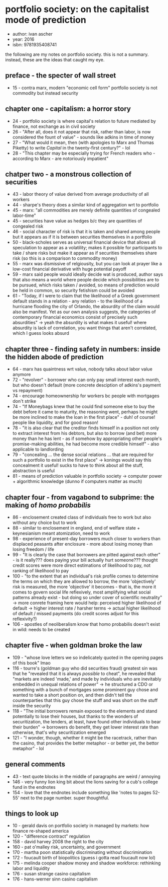 # portfolio society: on the capitalist mode of prediction

- author: ivan ascher
- year: 2016
- isbn: 9781935408741

the following are my notes on portfolio society. this is not a summary. instead,
these are the ideas that caught my eye.

## preface - the specter of wall street
- 15 - contra marx, modern "economic cell form" portfolio society is not
    commodity but instead security

## chapter one - capitalism: a horror story
- 24 - portfolio society is where capital's relation to future mediated by
    finance, not exchange as in civil society
- 26 - "After all, does it not appear that risk, rather than labor, is now
    considered the fount of value" - sounds like adkins in time of money
- 27 - "What would it mean, then (with apologies to Marx and Thomas Piketty) to
    write *Capital* in the twenty-first century?" - lol
- 28 - "This chapter may be especially trying for French readers who - according
    to Marx - are notoriously impatient"

## chatper two - a monstrous collection of securities
- 43 - labor theory of value derived from average productivity of all workers
- 44 - sharpe's theory does a similar kind of aggregation wrt to portfolio
- 45 - marx: "all commodities are merely definite quantities of congealed
    labor-time"
- 45 - securities have value as hedges b/c they are quantities of congealed risk
- 46 - social character of risk is that it is taken and shared among people but
    it appears as if it is between securities themselves in a portfolio
- 50 - black-scholes serves as universal financial device that allows all
    speculation to appear as a volatility; makes it possible for participants to
    take / share risks but make it appear as if securities themselves share risk
    (so this is a comparison to commodity money)
- 55 - marx was dismissive of relgiousity, but you can look at prayer like a
    low-cost financial derivative with huge potential payoff
- 59 - marx said people would ideally decide wat is produced, author says that
    also means a world where people decide which possibilities are to be
    pursued, which risks taken / avoided, so means of prediction would be held
    in common, so security fetishism could be avoided
- 61 - "Today, if I were to claim that the likelihood of a Greek government
    default stands in a relation - any relation - to the likelihood of a
    hurricane flooding the city of Orlando, the absurdity of the claim would
    also be manifest. Yet as our own analysis suggests, the categories of
    contemporary financial economics consist of precisely such absurdities" ->
    yeah the absurdity is what makes it useful! where absurdity is lack of
    correlation, you want things that aren't correlated, which I guess looks
    absurd

## chapter three - finding safety in numbers: inside the hidden abode of prediction
- 64 - marx has quaintness wrt value, nobody talks about labor value anymore
- 72 - "revolver" - borrower who can only pay small interest each month, but who
    doesn't default (more concrete desciption of adkins's payment vs repayment)
- 74 - encourage homeownership for workers bc people with mortgages don't strike
- 74 - "If Moneybags knew that he could find someone else to buy the debt before
    it came to maturity, the reasoning went, perhaps he might be more inclined
    to make the loan in the first place" - duh! of course! people like
    liquidity, and for good reason!
- 78 - "it is also clear that the creditor finds himself in a position not only
    to extract interest from his debtors, but also to borrow (and bet) more
    money than he has lent - as if somehow by appropriating other people's
    promise-making abilities, he had become more credible himself" - also
    applicable to landlording
- 79 - "concealing ... the dense social relations ... that are required for such
    a portfolio to exist in the first place" -> konings would say this
    concealment it useful! sucks to have to think about all the stuff,
    abstraction is useful
- 81 - means of prediction valuable in portfolio society -> computer power +
    algorithmic knowledge (dunno if computers matter as much)

## chapter four - from vagabond to subprime: the making of *homo probabilis*
- 86 - enclosement created class of individuals free to work but also without
    any choice but to work
- 88 - similar to enclosement in england, end of welfare state + keynesianism
    meant atomization, need to work
- 98 - experience of present-day borrowers much closer to workers than displaced
    peasants after enclosure - more about losing money than losing freedom /
    life
- 99 - "It is clearly the case that borrowers are pitted against each other" - 
    is it really??? does paying your bill actually hurt someone??? thought
    credit scores were more direct estimations of likelihood to pay, not ranking
    of likelihood to pay
- 100 - "to the extent that an individual's risk profile comes to determine the
    terms on which they are allowed to borrow, the more 'objectively' risk is
    measured, the more 'objective' it becomes - that is, the more it comes to
    govern social life reflexively, most amplifying what social patterns already
    exist - but doing so under cover of scientific neutrality" -> more conrete
    framing here would help: perceived higher likelihood of default -> higher
    interest rate / harsher terms -> actual higher likelihood of default /
    missed payments (do credit scores adjust for this reflexivity?)
- 106 - apostles of neoliberalism know that homo probabilis doesn't exist in
    wild: needs to be created

## chapter five - when goldman broke the law
- 109 - "whose love letters we so indelicately quoted in the opening pages of
    this book" lmao
- 116 - tourre's (goldman guy who did securities fraud) greatest sin was that he
    "revealed that it is always *possible* to cheat", he revealed that "markets
    are indeed 'made,' and made by individuals who are inevitably embedded in
    unequal relations of power" -> he structured a CDO or something with a bunch
    of mortgages some prominent guy chose and wanted to take a short position
    on, and then didn't tell the counterparties that this guy chose the stuff
    and was short on the stuff inside the security
- 118 - "The initial borrowers remain exposed to the elements and stand
    potentially to lose their houses, but thanks to the wonders of
    securitization, the lenders, at least, have found other individuals to bear
    their burden" -> borrowers do benefit, they get lower interest rate than
    otherwise, that's why securitization emerged
- 121 - "I wonder, though, whether it might be the racetrack, rather than the
    casino, that provides the better metaphor - or better yet, the bettor
    metaphor" - lol

## general comments
- 43 - text quote blocks in the middle of paragraphs are weird / annoying
- 146 - very funny lion king bit about the lions saving for a cub's college fund
     in the endnotes
- 154 - love that the endnotes include something like 'notes to pages 52-55'
    next to the page number. super thoughtful.

## things to look up
- 10 - gerald davis on portfolio society in managed by markets: how finance
    re-shaped america
- 120 - "difference contract" regulation
- 158 - david harvey 2008 the right to the city
- 160 - pat o'malley risk, uncertainty, and government
- 170 - martha poon statistically discriminating without discrimination
- 172 - foucault birth of biopolitics (guess i gotta read foucault now lol)
- 175 - melinda cooper shadow money and shadow workforce: rethinking labor and
    liquidity
- 176 - susan strange casino capitalism
- 176 - hans-werner sinn casino capitalism
